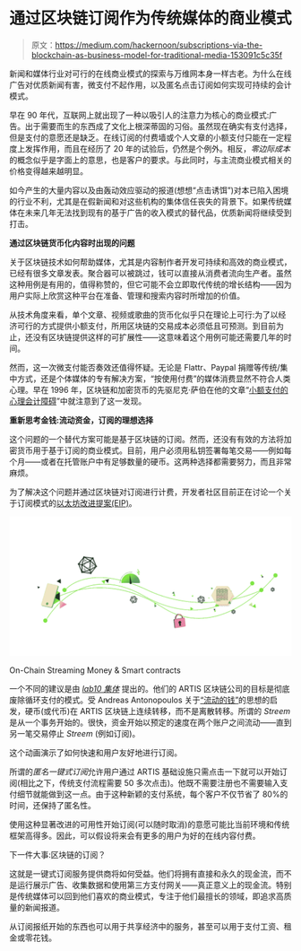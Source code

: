 # 通过区块链订阅作为传统媒体的商业模式

> 原文：<https://medium.com/hackernoon/subscriptions-via-the-blockchain-as-business-model-for-traditional-media-153091c5c35f>

新闻和媒体行业对可行的在线商业模式的探索与万维网本身一样古老。为什么在线广告对优质新闻有害，微支付不起作用，以及匿名点击订阅如何实现可持续的会计模式。

早在 90 年代，互联网上就出现了一种以吸引人的注意力为核心的商业模式:广告。出于需要而生的东西成了文化上根深蒂固的习俗。虽然现在确实有支付选择，但是支付的意愿还是缺乏。在线订阅的付费墙或个人文章的小额支付只能在一定程度上发挥作用，而且在经历了 20 年的试验后，仍然是个例外。相反，*零边际成本*的概念似乎是字面上的意思，也是客户的要求。与此同时，与主流商业模式相关的价格变得越来越明显。

如今产生的大量内容以及由轰动效应驱动的报道(想想“点击诱饵”)对本已陷入困境的行业不利，尤其是在假新闻和对这些机构的集体信任丧失的背景下。如果传统媒体在未来几年无法找到现有的基于广告的收入模式的替代品，优质新闻将继续受到打击。

**通过区块链货币化内容时出现的问题**

关于区块链技术如何帮助媒体，尤其是内容制作者开发可持续和高效的商业模式，已经有很多文章发表。聚合器可以被跳过，钱可以直接从消费者流向生产者。虽然这种用例是有用的，值得称赞的，但它可能不会立即取代传统的增长结构——因为用户实际上欣赏这种平台在准备、管理和搜索内容时所增加的价值。

从技术角度来看，单个文章、视频或歌曲的货币化似乎只在理论上可行:为了以经济可行的方式提供小额支付，所用区块链的交易成本必须低且可预测。到目前为止，还没有区块链提供这样的可扩展性——这意味着这个用例可能还需要几年的时间。

然而，这一次微支付能否奏效还值得怀疑。无论是 Flattr、Paypal 捐赠等传统/集中方式，还是个体媒体的专有解决方案，“按使用付费”的媒体消费显然不符合人类心理。早在 1996 年，区块链和加密货币的先驱尼克·萨伯在他的文章“[小额支付的心理会计障碍](https://archive.is/sWHgX)”中就注意到了这一发现。

**重新思考金钱:流动资金，订阅的理想选择**

这个问题的一个替代方案可能是基于区块链的订阅。然而，还没有有效的方法将加密货币用于基于订阅的商业模式。目前，用户必须用私钥签署每笔交易——例如每个月——或者在托管账户中有足够数量的硬币。这两种选择都需要努力，而且非常麻烦。

为了解决这个问题并通过区块链对订阅进行计费，开发者社区目前正在讨论一个关于订阅模式的[以太坊改进提案(EIP)](https://github.com/ethereum/EIPs/issues/948)。

![](img/5f2cdd0ca3571e438f756835d7d3e246.png)

On-Chain Streaming Money & Smart contracts

一个不同的建议是由 [*lab10 集体*](https://lab10.coop/en/) 提出的。他们的 ARTIS 区块链公司的目标是彻底废除循环支付的模式。受 Andreas Antonopoulos 关于[“流动的钱”](https://www.youtube.com/watch?v=l235ydAx5oQ)的思想的启发，硬币(或代币)在 ARTIS 区块链上连续转移，而不是离散转移。所谓的 *Streem* 是从一个事务开始的。很快，资金开始以预定的速度在两个账户之间流动——直到另一笔交易停止 *Streem* (例如订阅)。

这个动画演示了如何快速和用户友好地进行订阅。

所谓的*匿名一键式订阅*允许用户通过 ARTIS 基础设施只需点击一下就可以开始订阅(相比之下，传统支付流程需要 50 多次点击)。他既不需要注册也不需要输入支付细节就能做到这一点。由于这种新颖的支付系统，每个客户不仅节省了 80%的时间，还保持了匿名性。

使用这种显著改进的可用性开始订阅(可以随时取消)的意愿可能比当前环境和传统框架高得多。因此，可以假设将来会有更多的用户为好的在线内容付费。

下一件大事:区块链的订阅？

这就是一键式订阅服务提供商将如何受益。他们将拥有直接和永久的现金流，而不是运行展示广告、收集数据和使用第三方支付网关——真正意义上的现金流。特别是传统媒体可以回到他们喜欢的商业模式，专注于他们最擅长的领域，即追求高质量的新闻报道。

从订阅报纸开始的东西也可以用于共享经济中的服务，甚至可以用于支付工资、租金或零花钱。